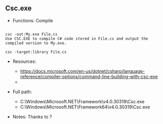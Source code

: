 ## Csc.exe
* Functions: Compile
```

csc -out:My.exe File.cs
Use CSC.EXE to compile C# code stored in File.cs and output the compiled version to My.exe.

csc -target:library File.cs

```
   
* Resources:   
  * https://docs.microsoft.com/en-us/dotnet/csharp/language-reference/compiler-options/command-line-building-with-csc-exe
  * 
   
* Full path:   
  * C:\Windows\Microsoft.NET\Framework\v4.0.30319\Csc.exe
  * C:\Windows\Microsoft.NET\Framework64\v4.0.30319\Csc.exe
   
* Notes: Thanks to ?  
   